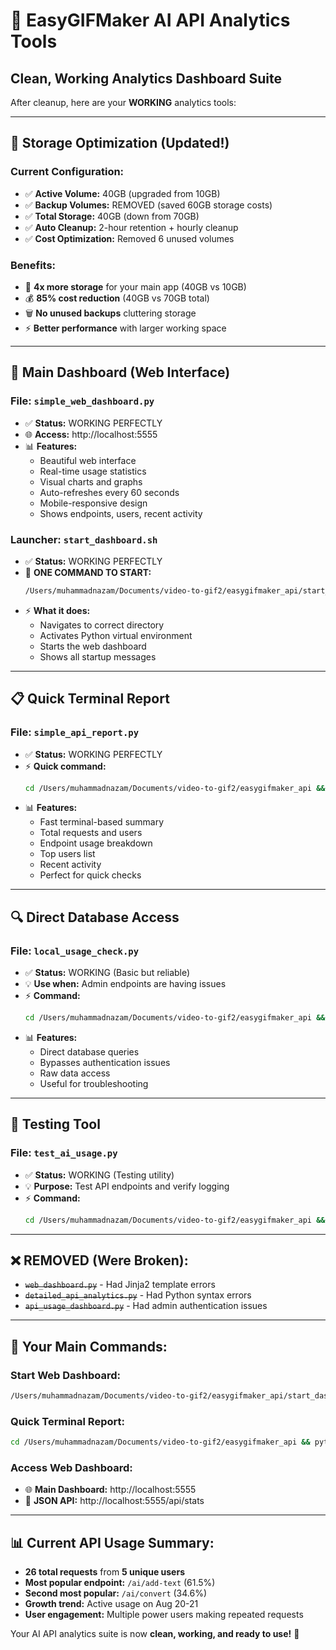 # 🤖 EasyGIFMaker AI API Analytics Tools
## Clean, Working Analytics Dashboard Suite

After cleanup, here are your **WORKING** analytics tools:

---

## 💾 **Storage Optimization (Updated!)**

### **Current Configuration:**
- ✅ **Active Volume:** 40GB (upgraded from 10GB)
- ✅ **Backup Volumes:** REMOVED (saved 60GB storage costs)
- ✅ **Total Storage:** 40GB (down from 70GB)
- ✅ **Auto Cleanup:** 2-hour retention + hourly cleanup
- ✅ **Cost Optimization:** Removed 6 unused volumes

### **Benefits:**
- 🚀 **4x more storage** for your main app (40GB vs 10GB)
- 💰 **85% cost reduction** (40GB vs 70GB total)
- 🗑️ **No unused backups** cluttering storage
- ⚡ **Better performance** with larger working space

---

## 🚀 **Main Dashboard (Web Interface)**

### **File:** `simple_web_dashboard.py`
- ✅ **Status:** WORKING PERFECTLY
- 🌐 **Access:** http://localhost:5555
- 📊 **Features:**
  - Beautiful web interface
  - Real-time usage statistics  
  - Visual charts and graphs
  - Auto-refreshes every 60 seconds
  - Mobile-responsive design
  - Shows endpoints, users, recent activity

### **Launcher:** `start_dashboard.sh`
- ✅ **Status:** WORKING PERFECTLY
- 🎯 **ONE COMMAND TO START:**
  ```bash
  /Users/muhammadnazam/Documents/video-to-gif2/easygifmaker_api/start_dashboard.sh
  ```
- ⚡ **What it does:**
  - Navigates to correct directory
  - Activates Python virtual environment
  - Starts the web dashboard
  - Shows all startup messages

---

## 📋 **Quick Terminal Report**

### **File:** `simple_api_report.py`
- ✅ **Status:** WORKING PERFECTLY
- ⚡ **Quick command:**
  ```bash
  cd /Users/muhammadnazam/Documents/video-to-gif2/easygifmaker_api && python simple_api_report.py
  ```
- 📊 **Features:**
  - Fast terminal-based summary
  - Total requests and users
  - Endpoint usage breakdown
  - Top users list
  - Recent activity
  - Perfect for quick checks

---

## 🔍 **Direct Database Access**

### **File:** `local_usage_check.py`
- ✅ **Status:** WORKING (Basic but reliable)
- 💡 **Use when:** Admin endpoints are having issues
- ⚡ **Command:**
  ```bash
  cd /Users/muhammadnazam/Documents/video-to-gif2/easygifmaker_api && python local_usage_check.py
  ```
- 📊 **Features:**
  - Direct database queries
  - Bypasses authentication issues
  - Raw data access
  - Useful for troubleshooting

---

## 🧪 **Testing Tool**

### **File:** `test_ai_usage.py`
- ✅ **Status:** WORKING (Testing utility)
- 💡 **Purpose:** Test API endpoints and verify logging
- ⚡ **Command:**
  ```bash
  cd /Users/muhammadnazam/Documents/video-to-gif2/easygifmaker_api && python test_ai_usage.py
  ```

---

## ❌ **REMOVED (Were Broken):**
- ~~`web_dashboard.py`~~ - Had Jinja2 template errors
- ~~`detailed_api_analytics.py`~~ - Had Python syntax errors  
- ~~`api_usage_dashboard.py`~~ - Had admin authentication issues

---

## 🎯 **Your Main Commands:**

### **Start Web Dashboard:**
```bash
/Users/muhammadnazam/Documents/video-to-gif2/easygifmaker_api/start_dashboard.sh
```

### **Quick Terminal Report:**  
```bash
cd /Users/muhammadnazam/Documents/video-to-gif2/easygifmaker_api && python simple_api_report.py
```

### **Access Web Dashboard:**
- 🌐 **Main Dashboard:** http://localhost:5555
- 📡 **JSON API:** http://localhost:5555/api/stats

---

## 📊 **Current API Usage Summary:**
- **26 total requests** from **5 unique users**
- **Most popular endpoint:** `/ai/add-text` (61.5%)
- **Second most popular:** `/ai/convert` (34.6%)
- **Growth trend:** Active usage on Aug 20-21
- **User engagement:** Multiple power users making repeated requests

Your AI API analytics suite is now **clean, working, and ready to use!** 🚀
